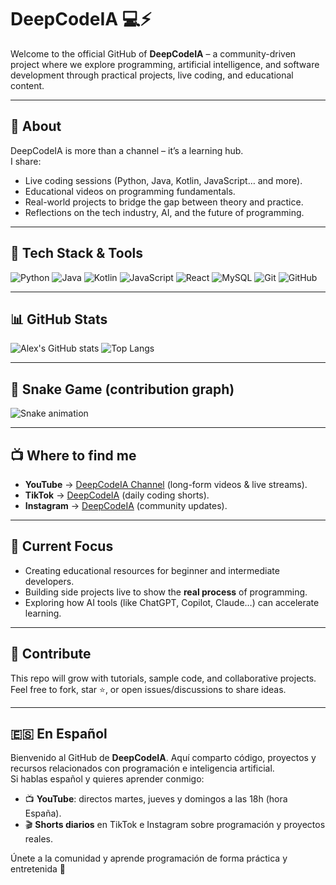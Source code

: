# DeepCodeIA 💻⚡

Welcome to the official GitHub of **DeepCodeIA** – a community-driven project where we explore programming, artificial intelligence, and software development through practical projects, live coding, and educational content.

---

## 🚀 About
DeepCodeIA is more than a channel – it’s a learning hub.  
I share:
- Live coding sessions (Python, Java, Kotlin, JavaScript… and more).
- Educational videos on programming fundamentals.
- Real-world projects to bridge the gap between theory and practice.
- Reflections on the tech industry, AI, and the future of programming.

---

## 🔧 Tech Stack & Tools

![Python](https://img.shields.io/badge/Python-3776AB?style=for-the-badge&logo=python&logoColor=white)
![Java](https://img.shields.io/badge/Java-ED8B00?style=for-the-badge&logo=java&logoColor=white)
![Kotlin](https://img.shields.io/badge/Kotlin-0095D5?style=for-the-badge&logo=kotlin&logoColor=white)
![JavaScript](https://img.shields.io/badge/JavaScript-F7DF1E?style=for-the-badge&logo=javascript&logoColor=black)
![React](https://img.shields.io/badge/React-20232A?style=for-the-badge&logo=react&logoColor=61DAFB)
![MySQL](https://img.shields.io/badge/MySQL-4479A1?style=for-the-badge&logo=mysql&logoColor=white)
![Git](https://img.shields.io/badge/Git-F05032?style=for-the-badge&logo=git&logoColor=white)
![GitHub](https://img.shields.io/badge/GitHub-181717?style=for-the-badge&logo=github&logoColor=white)

---

## 📊 GitHub Stats

![Alex's GitHub stats](https://github-readme-stats.vercel.app/api?username=DeepCodeIA&show_icons=true&theme=radical)
![Top Langs](https://github-readme-stats.vercel.app/api/top-langs/?username=DeepCodeIA&layout=compact&theme=radical)

---

## 🐍 Snake Game (contribution graph)

![Snake animation](https://github.com/DeepCodeIA/DeepCodeIA/blob/output/github-contribution-grid-snake.svg)

---

## 📺 Where to find me
- **YouTube** → [DeepCodeIA Channel](https://www.youtube.com/@DeepCodeIA) (long-form videos & live streams).  
- **TikTok** → [DeepCodeIA](https://www.tiktok.com/@deepcodeia) (daily coding shorts).  
- **Instagram** → [DeepCodeIA](https://www.instagram.com/deepcodeia) (community updates).  

---

## 🌱 Current Focus
- Creating educational resources for beginner and intermediate developers.  
- Building side projects live to show the **real process** of programming.  
- Exploring how AI tools (like ChatGPT, Copilot, Claude…) can accelerate learning.  

---

## 🤝 Contribute
This repo will grow with tutorials, sample code, and collaborative projects.  
Feel free to fork, star ⭐, or open issues/discussions to share ideas.  

---

## 🇪🇸 En Español
Bienvenido al GitHub de **DeepCodeIA**. Aquí comparto código, proyectos y recursos relacionados con programación e inteligencia artificial.  
Si hablas español y quieres aprender conmigo:  

- 📺 **YouTube**: directos martes, jueves y domingos a las 18h (hora España).  
- 🎬 **Shorts diarios** en TikTok e Instagram sobre programación y proyectos reales.  

Únete a la comunidad y aprende programación de forma práctica y entretenida 🚀  


